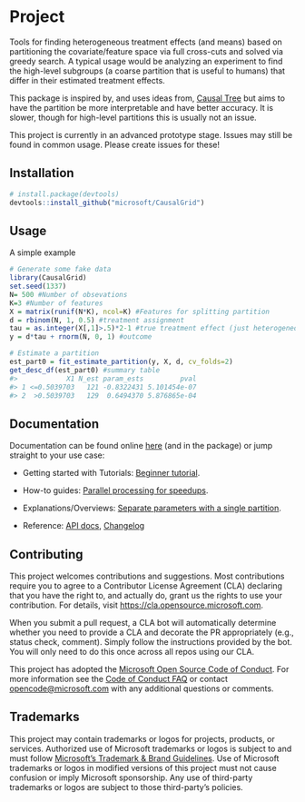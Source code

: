 
<!--- README.md generated from README.Rmd so only edit the .Rmd  --->

# Project

Tools for finding heterogeneous treatment effects (and means) based on
partitioning the covariate/feature space via full cross-cuts and solved
via greedy search. A typical usage would be analyzing an experiment to
find the high-level subgroups (a coarse partition that is useful to
humans) that differ in their estimated treatment effects.

This package is inspired by, and uses ideas from, [Causal
Tree](https://github.com/susanathey/causalTree) but aims to have the
partition be more interpretable and have better accuracy. It is slower,
though for high-level partitions this is usually not an issue.

This project is currently in an advanced prototype stage. Issues may
still be found in common usage. Please create issues for these!

## Installation

``` r
# install.package(devtools)
devtools::install_github("microsoft/CausalGrid")
```

## Usage

A simple example

``` r
# Generate some fake data
library(CausalGrid)
set.seed(1337)
N= 500 #Number of obsevations
K=3 #Number of features
X = matrix(runif(N*K), ncol=K) #Features for splitting partition
d = rbinom(N, 1, 0.5) #treatment assignment
tau = as.integer(X[,1]>.5)*2-1 #true treatment effect (just heterogeneous across X1)
y = d*tau + rnorm(N, 0, 1) #outcome

# Estimate a partition
est_part0 = fit_estimate_partition(y, X, d, cv_folds=2)
get_desc_df(est_part0) #summary table
#>            X1 N_est param_ests         pval
#> 1 <=0.5039703   121 -0.8322431 5.101454e-07
#> 2  >0.5039703   129  0.6494370 5.876865e-04
```

## Documentation

<!--- We follow the documentation structure of https://documentation.divio.com/  --->

Documentation can be found online
[here](https://microsoft.github.io/CausalGrid/index.html) (and in the
package) or jump straight to your use case:

-   Getting started with Tutorials: [Beginner
    tutorial](https://microsoft.github.io/CausalGrid/articles/tutorial_beginner.html).

-   How-to guides: [Parallel processing for
    speedups](https://microsoft.github.io/CausalGrid/articles/howto_parallel.html).

-   Explanations/Overviews: [Separate parameters with a single
    partition](https://microsoft.github.io/CausalGrid/articles/overview_separate_params.html).

-   Reference: [API
    docs](https://microsoft.github.io/CausalGrid/reference/index.html),
    [Changelog](https://microsoft.github.io/CausalGrid/news/index.html)

## Contributing

This project welcomes contributions and suggestions. Most contributions
require you to agree to a Contributor License Agreement (CLA) declaring
that you have the right to, and actually do, grant us the rights to use
your contribution. For details, visit
<https://cla.opensource.microsoft.com>.

When you submit a pull request, a CLA bot will automatically determine
whether you need to provide a CLA and decorate the PR appropriately
(e.g., status check, comment). Simply follow the instructions provided
by the bot. You will only need to do this once across all repos using
our CLA.

This project has adopted the [Microsoft Open Source Code of
Conduct](https://opensource.microsoft.com/codeofconduct/). For more
information see the [Code of Conduct
FAQ](https://opensource.microsoft.com/codeofconduct/faq/) or contact
<opencode@microsoft.com> with any additional questions or comments.

## Trademarks

This project may contain trademarks or logos for projects, products, or
services. Authorized use of Microsoft trademarks or logos is subject to
and must follow [Microsoft’s Trademark & Brand
Guidelines](https://www.microsoft.com/en-us/legal/intellectualproperty/trademarks/usage/general).
Use of Microsoft trademarks or logos in modified versions of this
project must not cause confusion or imply Microsoft sponsorship. Any use
of third-party trademarks or logos are subject to those third-party’s
policies.

